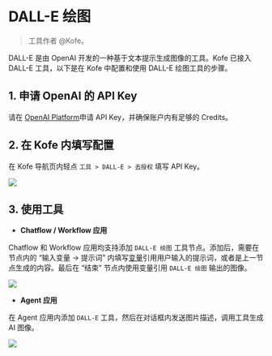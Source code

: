 # DALL-E 绘图

> 工具作者 @Kofe。

DALL-E 是由 OpenAI 开发的一种基于文本提示生成图像的工具。Kofe 已接入 DALL-E 工具，以下是在 Kofe 中配置和使用 DALL-E 绘图工具的步骤。

## 1. 申请 OpenAI 的 API Key

请在 [OpenAI Platform](https://platform.openai.com/)申请 API Key，并确保账户内有足够的 Credits。

## 2. 在 Kofe 内填写配置

在 Kofe 导航页内轻点 `工具 > DALL-E > 去授权` 填写 API Key。

![](../../../../img/zh-tools-dalle.png)

## 3. 使用工具

- **Chatflow / Workflow 应用**

Chatflow 和 Workflow 应用均支持添加 `DALL-E 绘图` 工具节点。添加后，需要在节点内的 “输入变量 → 提示词” 内填写[变量](https://docs.dify.ai/v/zh-hans/guides/workflow/variables)引用用户输入的提示词，或者是上一节点生成的内容。最后在 “结束” 节点内使用变量引用 `DALL-E 绘图` 输出的图像。

![](../../../../img/zh-dalle3-node.png)

- **Agent 应用**

在 Agent 应用内添加 `DALL-E` 工具，然后在对话框内发送图片描述，调用工具生成 AI 图像。

![](../../../../img/zh-agent-dalle3.png)
